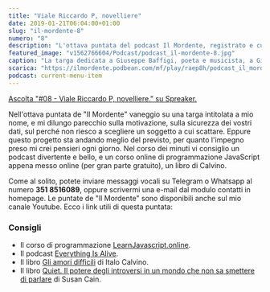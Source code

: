```yaml
---
title: "Viale Riccardo P, novelliere"
date: 2019-01-21T06:04:00+01:00
slug: "il-mordente-8"
numero: "8"
description: "L'ottava puntata del podcast Il Mordente, registrato e curato da Riccardo Palombo."
featured_image: "v1562766604/Podcast/podcast_il-mordente-8.jpg"
caption: "La targa dedicata a Giuseppe Baffigi, poeta e musicista, a Giglio Castello, Toscana."
scarica: "https://ilmordente.podbean.com/mf/play/raep8h/podcast_il_mordente_08.mp3"
podcast: current-menu-item
---
```


<a class="spreaker-player" href="https://www.spreaker.com/episode/16765949" data-resource="episode_id=16765949" data-width="100%" data-height="200" data-theme="light" data-playlist="false" data-playlist-continuous="false" data-autoplay="false" data-live-autoplay="false" data-chapters-image="true" data-episode-image-position="right" data-hide-logo="false" data-hide-likes="false" data-hide-comments="false" data-hide-sharing="false" >Ascolta "#08 - Viale Riccardo P, novelliere." su Spreaker.</a>

Nell'ottava puntata de "Il Mordente" vaneggio su una targa intitolata a mio nome, e mi dilungo parecchio sulla motivazione, sulla sicurezza dei vostri dati, sul perché non riesco a scegliere un soggetto a cui scattare. Eppure questo progetto sta andando meglio del previsto, per quanto l'impegno preso mi crei pensieri ogni giorno. Nel corso dei minuti vi consiglio un podcast divertente e bello, e un corso online di programmazione JavaScript appena messo online (per gran parte gratuito), un libro di Calvino.

Come al solito, potete inviare messaggi vocali su Telegram o Whatsapp al numero **351 8516089**, oppure scrivermi una e-mail dal modulo contatti in homepage. Le puntate de "Il Mordente" sono disponibili anche sul mio canale Youtube. Ecco i link utili di questa puntata:

### Consigli
<ul>
<li>Il corso di programmazione <a class="text-info" href="https://learnjavascript.online/" target="_blank" rel="noopener" title="Vedi LearnJavascript.online">LearnJavascript.online</a>.</li>
<li>Il podcast <a class="text-info" href="https://www.everythingisalive.com/" target="_blank" rel="noopener" title="Vedi Everything Is Alive">Everything Is Alive</a>.</li>
<li>Il libro <a class="text-info" href="https://amzn.to/2R1RT4k" target="_blank" rel="noopener" rel="nofollow" title="Vedi Gli Amori Difficili">Gli amori difficili</a> di Italo Calvino.</li>
<li>Il libro <a class="text-info" href="https://amzn.to/2RozP91" target="_blank" rel="noopener" rel="nofollow" title="Vedi il libro Quiet su Amazon">Quiet. Il potere degli introversi in un mondo che non sa smettere di parlare</a> di Susan Cain.</li>
</ul>